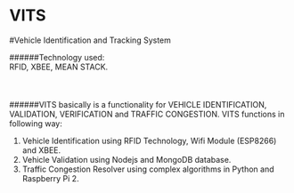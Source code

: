 # VITS

#Vehicle Identification and Tracking System

######Technology used: <br>RFID, XBEE, MEAN STACK.<br>
<br>
<br>
<br>
######VITS basically is a functionality for VEHICLE IDENTIFICATION, VALIDATION, VERIFICATION and TRAFFIC CONGESTION. VITS functions in following way:<br>
1) Vehicle Identification using RFID Technology, Wifi Module (ESP8266) and XBEE.<br>
2) Vehicle Validation using Nodejs and MongoDB database.<br>
3) Traffic Congestion Resolver using complex algorithms in Python and Raspberry Pi 2.<br>
